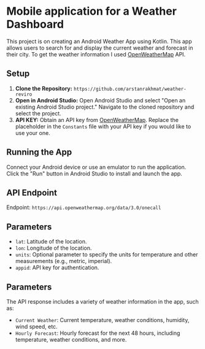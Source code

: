 # Mobile application for a Weather Dashboard

This project is on creating an Android Weather App using Kotlin. This app allows users to search for
and display the current weather and forecast in their city. To get the weather information I
used <a href="https://openweathermap.org" target="_blank">OpenWeatherMap</a> API.

## Setup

1. **Clone the Repository:** `https://github.com/arstanrakhmat/weather-reviro`
2. **Open in Android Studio:** Open Android Studio and select "Open an existing Android Studio
   project." Navigate to the cloned repository and select the project.
3. **API KEY:** Obtain an API key from <a href="https://openweathermap.org" target="_blank">
   OpenWeatherMap</a>. Replace the placeholder in the `Constants` file with your API key if you would like to use your one.

## Running the App

Connect your Android device or use an emulator to run the application. Click the "Run" button in
Android Studio to install and launch the app.

## API Endpoint

Endpoint: `https://api.openweathermap.org/data/3.0/onecall`

## Parameters

- `lat`: Latitude of the location.
- `lon`: Longitude of the location.
- `units`: Optional parameter to specify the units for temperature and other measurements (e.g.,
  metric, imperial).
- `appid`: API key for authentication.

## Parameters

The API response includes a variety of weather information in the app, such as:

- `Current Weather`: Current temperature, weather conditions, humidity, wind speed, etc.
- `Hourly Forecast`: Hourly forecast for the next 48 hours, including temperature, weather
  conditions, and more.

